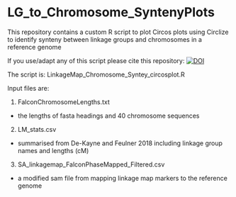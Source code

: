 # LG_to_Chromosome_SyntenyPlots
This repository contains a custom R script to plot Circos plots using Circlize to identify synteny between linkage groups and chromosomes in a reference genome

If you use/adapt any of this script please cite this repository: 
[![DOI](https://zenodo.org/badge/DOI/10.5281/zenodo.2622015.svg)](https://doi.org/10.5281/zenodo.2622015)

The script is: LinkageMap_Chromosome_Syntey_circosplot.R

Input files are:
1. FalconChromosomeLengths.txt
- the lengths of fasta headings and 40 chromosome sequences

2. LM_stats.csv
- summarised from De-Kayne and Feulner 2018 including linkage group names and lengths (cM)

3. SA_linkagemap_FalconPhaseMapped_Filtered.csv
- a modified sam file from mapping linkage map markers to the reference genome
